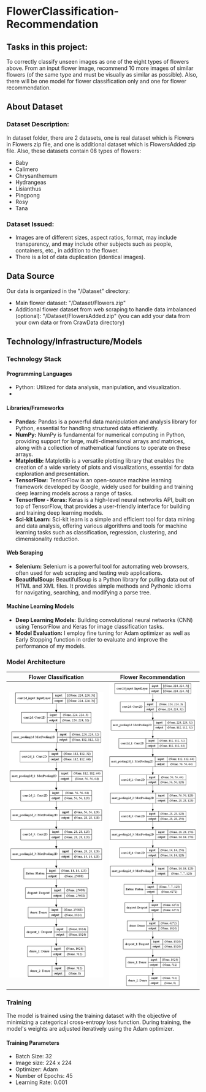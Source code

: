 # FlowerClassification-Recommendation
## Tasks in this project: 
To correctly classify unseen images as one of the eight types of flowers above. From an input flower image, recommend 10 more images of similar flowers (of the same type and must be visually as similar as possible). Also, there will be one model for flower classification only and one for flower recommendation.

## About Dataset
### Dataset Description:
In dataset folder, there are 2 datasets, one is real dataset which is Flowers in Flowers zip file, and one is additional dataset which is FlowersAdded zip file. Also, these datasets contain 08 types of flowers:
- Baby
- Calimero
- Chrysanthemum
- Hydrangeas
- Lisianthus
- Pingpong
- Rosy
- Tana
### Dataset Issued:
- Images are of different sizes, aspect ratios, format, may include transparency, and may include other subjects such as people, containers, etc., in addition to the flower.
- There is a lot of data duplication (identical images).

## Data Source
Our data is organized in the "/Dataset" directory:
- Main flower dataset: "/Dataset/Flowers.zip"
- Additional flower dataset from web scraping to handle data imbalanced (optional): "/Dataset/FlowersAdded.zip"
(you can add your data from your own data or from CrawData directory)


## Technology/Infrastructure/Models
### Technology Stack
#### Programming Languages
- Python: Utilized for data analysis, manipulation, and visualization.
- 
#### Libraries/Frameworks
- **Pandas:** Pandas is a powerful data manipulation and analysis library for Python, essential for handling structured data efficiently.
- **NumPy:** NumPy is fundamental for numerical computing in Python, providing support for large, multi-dimensional arrays and matrices, along with a collection of mathematical functions to operate on these arrays.
- **Matplotlib:** Matplotlib is a versatile plotting library that enables the creation of a wide variety of plots and visualizations, essential for data exploration and presentation.
- **TensorFlow:** TensorFlow is an open-source machine learning framework developed by Google, widely used for building and training deep learning models across a range of tasks.
- **Tensorflow - Keras:** Keras is a high-level neural networks API, built on top of TensorFlow, that provides a user-friendly interface for building and training deep learning models.
- **Sci-kit Learn:** Sci-kit learn is a simple and efficient tool for data mining and data analysis, offering various algorithms and tools for machine learning tasks such as classification, regression, clustering, and dimensionality reduction.
#### Web Scraping
- **Selenium:** Selenium is a powerful tool for automating web browsers, often used for web scraping and testing web applications.
- **BeautifulSoup:** BeautifulSoup is a Python library for pulling data out of HTML and XML files. It provides simple methods and Pythonic idioms for navigating, searching, and modifying a parse tree.

#### Machine Learning Models
- **Deep Learning Models:** Building convolutional neural networks (CNN) using TensorFlow and Keras for image classification tasks.
- **Model Evaluation:** I employ fine tuning for Adam optimizer as well as Early Stopping function in order to evaluate and improve the performance of my models.

### Model Architecture

|Flower Classification                           |Flower Recommendation                            |
|------------------------------------------------|-------------------------------------------------|
|![image](./assets/FlowerClassificationModel.png)| ![image](./assets/FlowerRecommendationModel.png)| 

### Training
The model is trained using the training dataset with the objective of minimizing a categorical cross-entropy loss function. During training, the model's weights are adjusted iteratively using the Adam optimizer.

#### Training Parameters
- Batch Size: 32
- Image size: 224 x 224
- Optimizer: Adam
- Number of Epochs: 45
- Learning Rate: 0.001
